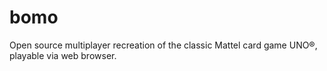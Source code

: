 # bomo

Open source multiplayer recreation of the classic Mattel card game UNO®, playable via web browser.

<!--
Features include a lobby browser, private lobbies, control over gameplay mechanics, per game chat, login via oauth, and a documented API.

To play, visit the public server at <url>, or setup your own.

## Install

## Documentation

See <url> or the /docs/ folder
-->
